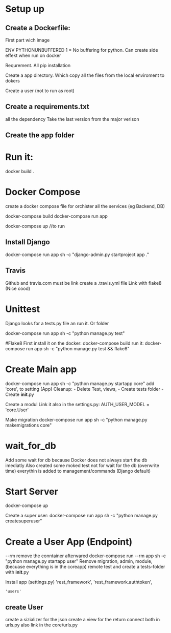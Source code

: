# Setup up
## Create a Dockerfile:
First part wich image

ENV PYTHONUNBUFFERED 1
= No buffering for python. Can create side effekt when run on docker

Requrement. All pip installation

Create a app directory. Which copy all the files from the local enviroment to dokers

Create a user (not to run as root)

## Create a requirements.txt
all the dependency
Take the last version from the major verison

## Create the app folder

# Run it:
docker build .



# Docker Compose
create a docker compose file for orchister all the services (eg Backend, DB)

docker-compose build
docker-compose run app

docker-compose up //to run

## Install Django
docker-compose run app sh -c "django-admin.py startproject app ." 

## Travis
Github and travis.com must be link
create a .travis.yml file
Link with flake8 (Nice cood) 

# Unittest
Django looks for a tests.py file an run it. Or folder

docker-compose run app sh -c "python manage.py test"

#Flake8
First install it on the docker: docker-compose build
run it: docker-compose run app sh -c "python manage.py test && flake8" 
# Create Main app
docker-compose run app sh -c "python manage.py startapp core"
add     'core', to setting (App)
Cleanup: 
    - Delete Test, views, 
    - Create tests folder
    - Create __init__.py

Create a modul
Link it also in the settings.py: AUTH_USER_MODEL = 'core.User'

Make migration
docker-compose run app sh -c "python manage.py makemigrations core"

# wait_for_db
Add some wait for db because Docker does not always start the db imediatly
Also created some moked test not for wait for the db (overwrite time)
everythin is added to management/commands (Django default)

# Start Server
docker-compose up

Create a super user:
docker-compose run app sh -c "python manage.py createsuperuser"

# Create a User App (Endpoint)
--rm remove the conntainer afterwared
docker-compose run --rm app sh -c "python manage.py startapp user"
Remove migration, admin, module,  (becuase everything is in the coreapp)
remote test and create a tests-folder with __init__.py

Install app (settings.py)
    'rest_framework',
    'rest_framework.authtoken',

    'users'

## create User
create a sizializer for the json
create a view for the return
connect both in urls.py
also link in the core/urls.py




